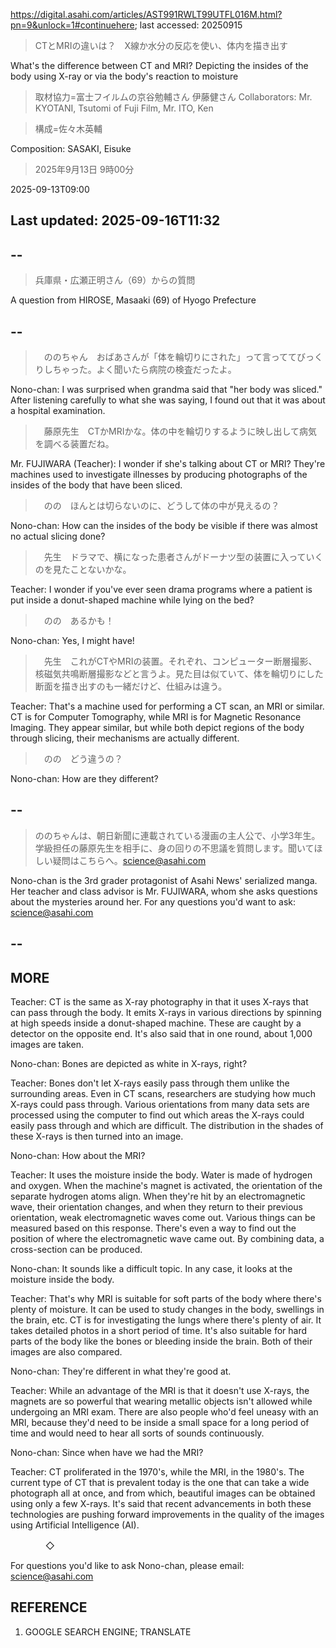 https://digital.asahi.com/articles/AST991RWLT99UTFL016M.html?pn=9&unlock=1#continuehere; last accessed: 20250915

> CTとMRIの違いは？　X線か水分の反応を使い、体内を描き出す

What's the difference between CT and MRI? Depicting the insides of the body using X-ray or via the body's reaction to moisture

> 取材協力=富士フイルムの京谷勉輔さん 伊藤健さん 
Collaborators: Mr. KYOTANI, Tsutomi of Fuji Film, Mr. ITO, Ken

> 構成=佐々木英輔

Composition: SASAKI, Eisuke

> 2025年9月13日 9時00分

2025-09-13T09:00

## Last updated: 2025-09-16T11:32

## --

> 兵庫県・広瀬正明さん（69）からの質問

A question from HIROSE, Masaaki (69) of Hyogo Prefecture

## --

>　ののちゃん　おばあさんが「体を輪切りにされた」って言っててびっくりしちゃった。よく聞いたら病院の検査だったよ。

Nono-chan: I was surprised when grandma said that "her body was sliced." After listening carefully to what she was saying, I found out that it was about a hospital examination.

>　藤原先生　CTかMRIかな。体の中を輪切りするように映し出して病気を調べる装置だね。

Mr. FUJIWARA (Teacher): I wonder if she's talking about CT or MRI? They're machines used to investigate illnesses by producing photographs of the insides of the body that have been sliced.

>　のの　ほんとは切らないのに、どうして体の中が見えるの？

Nono-chan: How can the insides of the body be visible if there was almost no actual slicing done?

>　先生　ドラマで、横になった患者さんがドーナツ型の装置に入っていくのを見たことないかな。

Teacher: I wonder if you've ever seen drama programs where a patient is put inside a donut-shaped machine while lying on the bed?

>　のの　あるかも！

Nono-chan: Yes, I might have!

>　先生　これがCTやMRIの装置。それぞれ、コンピューター断層撮影、核磁気共鳴断層撮影などと言うよ。見た目は似ていて、体を輪切りにした断面を描き出すのも一緒だけど、仕組みは違う。

Teacher: That's a machine used for performing a CT scan, an MRI or similar. CT is for Computer Tomography, while MRI is for Magnetic Resonance Imaging. They appear similar, but while both depict regions of the body through slicing, their mechanisms are actually different.

>　のの　どう違うの？

Nono-chan: How are they different?

## --

> ののちゃんは、朝日新聞に連載されている漫画の主人公で、小学3年生。学級担任の藤原先生を相手に、身の回りの不思議を質問します。聞いてほしい疑問はこちらへ。science@asahi.com

Nono-chan is the 3rd grader protagonist of Asahi News' serialized manga. Her teacher and class advisor is Mr. FUJIWARA, whom she asks questions about the mysteries around her. For any questions you'd want to ask: science@asahi.com

## --

## MORE

Teacher: CT is the same as X-ray photography in that it uses X-rays that can pass through the body. It emits X-rays in various directions by spinning at high speeds inside a donut-shaped machine. These are caught by a detector on the opposite end. It's also said that in one round, about 1,000 images are taken.

Nono-chan: Bones are depicted as white in X-rays, right? 

Teacher: Bones don't let X-rays easily pass through them unlike the surrounding areas. Even in CT scans, researchers are studying how much X-rays could pass through. Various orientations from many data sets are processed using the computer to find out which areas the X-rays could easily pass through and which are difficult. The distribution in the shades of these X-rays is then turned into an image.

Nono-chan: How about the MRI?

Teacher: It uses the moisture inside the body. Water is made of hydrogen and oxygen. When the machine's magnet is activated, the orientation of the separate hydrogen atoms align. When they're hit by an electromagnetic wave, their orientation changes, and when they return to their previous orientation, weak electromagnetic waves come out. Various things can be measured based on this response. There's even a way to find out the position of where the electromagnetic wave came out. By combining data, a cross-section can be produced. 

Nono-chan: It sounds like a difficult topic. In any case, it looks at the moisture inside the body.

Teacher: That's why MRI is suitable for soft parts of the body where there's plenty of moisture. It can be used to study changes in the body, swellings in the brain, etc. CT is for investigating the lungs where there's plenty of air. It takes detailed photos in a short period of time. It's also suitable for hard parts of the body like the bones or bleeding inside the brain. Both of their images are also compared.

Nono-chan: They're different in what they're good at.

Teacher: While an advantage of the MRI is that it doesn't use X-rays, the magnets are so powerful that wearing metallic objects isn't allowed while undergoing an MRI exam. There are also people who'd feel uneasy with an MRI, because they'd need to be inside a small space for a long period of time and would need to hear all sorts of sounds continuously. 

Nono-chan: Since when have we had the MRI?

Teacher: CT proliferated in the 1970's, while the MRI, in the 1980's. The current type of CT that is prevalent today is the one that can take a wide photograph all at once, and from which, beautiful images can be obtained using only a few X-rays. It's said that recent advancements in both these technologies are pushing forward improvements in the quality of the images using Artificial Intelligence (AI).

　　　　◇

For questions you'd like to ask Nono-chan, please email: science@asahi.com

## REFERENCE

1) GOOGLE SEARCH ENGINE; TRANSLATE